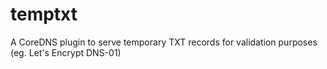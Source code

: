 # temptxt
A CoreDNS plugin to serve temporary TXT records for validation purposes (eg. Let's Encrypt DNS-01)
